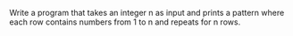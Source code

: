 Write a program that takes an integer n as input and prints a pattern where each row contains numbers from 1 to n and repeats for n rows.
